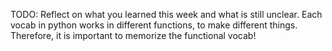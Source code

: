 TODO: Reflect on what you learned this week and what is still unclear.
Each vocab in python works in different functions, to make different things. Therefore, it is important to memorize the functional vocab!
